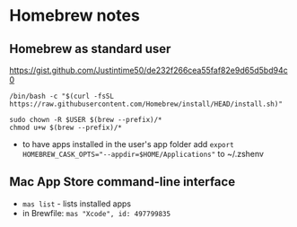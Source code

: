 # Homebrew notes

## Homebrew as standard user

https://gist.github.com/Justintime50/de232f266cea55faf82e9d65d5bd94c0

```
/bin/bash -c "$(curl -fsSL https://raw.githubusercontent.com/Homebrew/install/HEAD/install.sh)"

sudo chown -R $USER $(brew --prefix)/*
chmod u+w $(brew --prefix)/*
```

- to have apps installed in the user's app folder add `export HOMEBREW_CASK_OPTS="--appdir=$HOME/Applications"` to ~/.zshenv

## Mac App Store command-line interface

- `mas list` - lists installed apps
- in Brewfile: `mas "Xcode", id: 497799835`